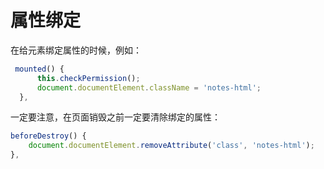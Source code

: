 # 属性绑定

在给元素绑定属性的时候，例如：

```jsx
 mounted() {
      this.checkPermission();
      document.documentElement.className = 'notes-html';
  },
```

一定要注意，在页面销毁之前一定要清除绑定的属性：

```jsx
beforeDestroy() {
    document.documentElement.removeAttribute('class', 'notes-html');
},
```